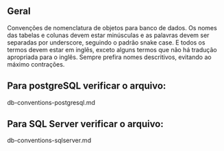 ## Geral
Convenções de nomenclatura de objetos para banco de dados.
Os nomes das tabelas e colunas devem estar minúsculas e as palavras devem ser separadas por underscore, seguindo o padrão snake case. 
E todos os termos devem estar em inglês, exceto alguns termos que não há tradução apropriada para o inglês. 
Sempre prefira nomes descritivos, evitando ao máximo contrações.

## Para postgreSQL verificar o arquivo:
db-conventions-postgresql.md

## Para SQL Server verificar o arquivo:
db-conventions-sqlserver.md
